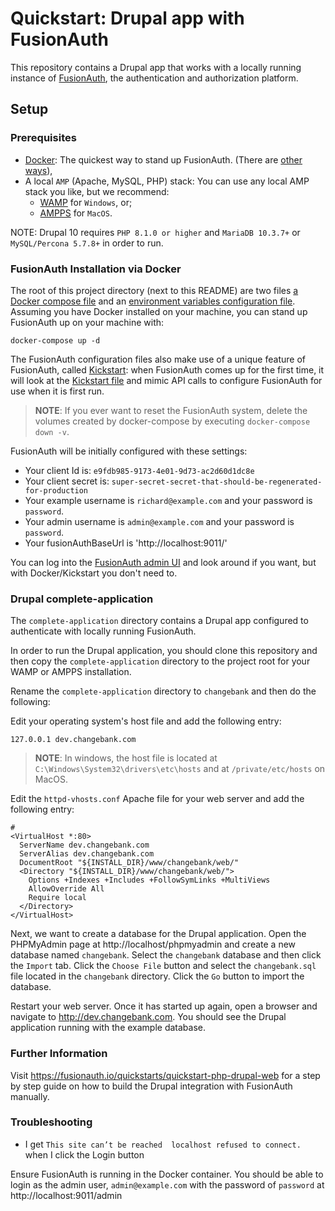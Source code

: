 # Quickstart: Drupal app with FusionAuth

This repository contains a Drupal app that works with a locally running instance of [FusionAuth](https://fusionauth.io/), the authentication and authorization platform.

## Setup

### Prerequisites
- [Docker](https://www.docker.com): The quickest way to stand up FusionAuth. (There are [other ways](/docs/v1/tech/installation-guide/)),
- A local `AMP` (Apache, MySQL, PHP) stack: You can use any local AMP stack you like, but we recommend:
  - [WAMP](https://www.wampserver.com/en/download-wampserver-64bits/) for `Windows`, or; 
  - [AMPPS](https://ampps.com/docs/installing-ampps/installing-on-mac-os/) for `MacOS`.

NOTE: Drupal 10 requires `PHP 8.1.0 or higher` and `MariaDB 10.3.7+` or `MySQL/Percona 5.7.8+` in order to run.

### FusionAuth Installation via Docker

The root of this project directory (next to this README) are two files [a Docker compose file](./docker-compose.yml) and an [environment variables configuration file](./.env). Assuming you have Docker installed on your machine, you can stand up FusionAuth up on your machine with:

```
docker-compose up -d
```

The FusionAuth configuration files also make use of a unique feature of FusionAuth, called [Kickstart](https://fusionauth.io/docs/v1/tech/installation-guide/kickstart): when FusionAuth comes up for the first time, it will look at the [Kickstart file](./kickstart/kickstart.json) and mimic API calls to configure FusionAuth for use when it is first run. 

> **NOTE**: If you ever want to reset the FusionAuth system, delete the volumes created by docker-compose by executing `docker-compose down -v`. 

FusionAuth will be initially configured with these settings:

* Your client Id is: `e9fdb985-9173-4e01-9d73-ac2d60d1dc8e`
* Your client secret is: `super-secret-secret-that-should-be-regenerated-for-production`
* Your example username is `richard@example.com` and your password is `password`.
* Your admin username is `admin@example.com` and your password is `password`.
* Your fusionAuthBaseUrl is 'http://localhost:9011/'

You can log into the [FusionAuth admin UI](http://localhost:9011/admin) and look around if you want, but with Docker/Kickstart you don't need to.

### Drupal complete-application

The `complete-application` directory contains a Drupal app configured to authenticate with locally running FusionAuth.

In order to run the Drupal application, you should clone this repository and then copy the `complete-application` directory to the project root for your WAMP or AMPPS installation.

Rename the `complete-application` directory to `changebank` and then do the following:

Edit your operating system's host file and add the following entry:

```
127.0.0.1 dev.changebank.com
```
> **NOTE**: In windows, the host file is located at `C:\Windows\System32\drivers\etc\hosts` and at `/private/etc/hosts` on MacOS.

Edit the `httpd-vhosts.conf` Apache file for your web server and add the following entry:

```
#
<VirtualHost *:80>
  ServerName dev.changebank.com
  ServerAlias dev.changebank.com
  DocumentRoot "${INSTALL_DIR}/www/changebank/web/"
  <Directory "${INSTALL_DIR}/www/changebank/web/">
    Options +Indexes +Includes +FollowSymLinks +MultiViews
    AllowOverride All
    Require local
  </Directory>
</VirtualHost>
```

Next, we want to create a database for the Drupal application. Open the PHPMyAdmin page at http://localhost/phpmyadmin and create a new database named `changebank`. Select the `changebank` database and then click the `Import` tab. Click the `Choose File` button and select the `changebank.sql` file located in the `changebank` directory. Click the `Go` button to import the database.

Restart your web server. Once it has started up again, open a browser and navigate to http://dev.changebank.com. You should see the Drupal application running with the example database.

### Further Information

Visit https://fusionauth.io/quickstarts/quickstart-php-drupal-web for a step by step guide on how to build the Drupal integration with FusionAuth manually.

### Troubleshooting

* I get `This site can’t be reached  localhost refused to connect.` when I click the Login button

Ensure FusionAuth is running in the Docker container.  You should be able to login as the admin user, `admin@example.com` with the password of `password` at http://localhost:9011/admin